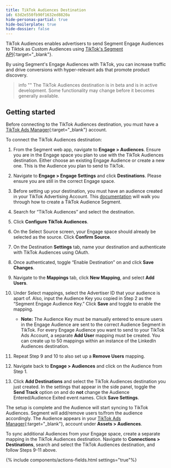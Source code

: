 ```yaml
---
title: TikTok Audiences Destination
id: 63d2e550fb90f1632ed8820a
hide-personas-partial: true
hide-boilerplate: true
hide-dossier: false
---
```


TikTok Audiences enables advertisers to send Segment Engage Audiences to Tiktok as Custom Audiences using [TikTok's Segment API](https://ads.tiktok.com/marketing_api/docs?id=1739940504185857){:target="_blank"}.

By using Segment's Engage Audiences with TikTok, you can increase traffic and drive conversions with hyper-relevant ads that promote product discovery.

> info ""
> The TikTok Audiences destination is in beta and is in active development. Some functionality may change before it becomes generally available.

## Getting started

Before connecting to the TikTok Audiences destination, you must have a [TikTok Ads Manager](https://www.tiktok.com/business/en-US/solutions/ads-manager){:target="_blank"} account.

To connect the TikTok Audiences destination:

1. From the Segment web app, navigate to **Engage > Audiences**. Ensure you are in the Engage space you plan to use with the TikTok Audiences destination. Either choose an existing Engage Audience or create a new one. This is the Audience you plan to send to TikTok.

2. Navigate to **Engage > Engage Settings** and click **Destinations**. Please ensure you are still in the correct Engage space.

3. Before setting up your destination, you must have an audience created in your TikTok Advertising Account. This [documentation](https://ads.tiktok.com/marketing_api/docs?id=1739940583739393) will walk you through how to create a TikTok Audience Segment.

4. Search for “TikTok Audiences” and select the destination.

5. Click **Configure TikTok Audiences**.

6. On the Select Source screen, your Engage space should already be selected as the source. Click **Confirm Source**.

7. On the Destination **Settings** tab, name your destination and authenticate with TikTok Audiences using OAuth.

8. Once authenticated, toggle “Enable Destination” on and click  **Save Changes**.

9. Navigate to the **Mappings** tab, click **New Mapping**, and select **Add Users**.

10. Under Select mappings, select the Advertiser ID that your audience is apart of. Also, input the Audience Key you copied in Step 2 as the “Segment Engage Audience Key.” Click **Save** and toggle to enable the mapping.
    * **Note:** The Audience Key must be manually entered to ensure users in the Engage Audience are sent to the correct Audience Segment in TikTok. For every Engage Audience you want to send to your TikTok Ads Account, a separate **Add User** mapping must be created. You can create up to 50 mappings within an instance of the LinkedIn Audiences destination.

11. Repeat Step 9 and 10 to also set up a **Remove Users** mapping.
     
12. Navigate back to **Engage > Audiences** and click on the Audience from Step 1. 

13. Click **Add Destinations** and select the TikTok Audiences destination you just created. In the settings that appear in the side panel, toggle the **Send Track** option on and do **not** change the Audience Entered/Audience Exited event names. Click **Save Settings**.

The setup is complete and the Audience will start syncing to TikTok Audiences. Segment will add/remove users to/from the audience accordingly. The Audience appears in your [TikTok Ads Manager](https://www.tiktok.com/business/en-US/solutions/ads-manager){:target="_blank"}, account under **Assets > Audiences**.

To sync additional Audiences from your Engage space, create a separate mapping in the TikTok Audiences destination. Navigate to **Connections > Destinations**, search and select the TikTok Audiences destination, and follow Steps 9-11 above.

{% include components/actions-fields.html settings="true"%}
